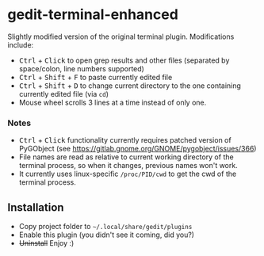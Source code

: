 # gedit-terminal-enhanced

Slightly modified version of the original terminal plugin. Modifications include:
* <kbd>Ctrl</kbd> + <kbd>Click</kbd> to open grep results and other files (separated by space/colon, line numbers supported)
* <kbd>Ctrl</kbd> + <kbd>Shift</kbd> + <kbd>F</kbd> to paste currently edited file
* <kbd>Ctrl</kbd> + <kbd>Shift</kbd> + <kbd>D</kbd> to change current directory to the one containing currently edited file (via `cd`)
* Mouse wheel scrolls 3 lines at a time instead of only one.

### Notes
* <kbd>Ctrl</kbd> + <kbd>Click</kbd> functionality currently requires patched version of PyGObject (see https://gitlab.gnome.org/GNOME/pygobject/issues/366)
* File names are read as relative to current working directory of the terminal process, so when it changes, previous names won't work.
* It currently uses linux-specific `/proc/PID/cwd` to get the cwd of the terminal process.

## Installation
* Copy project folder to `~/.local/share/gedit/plugins`
* Enable this plugin (you didn't see it coming, did you?)
* ~~Uninstall~~ Enjoy :)
